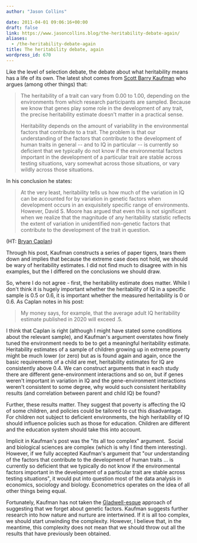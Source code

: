 ```yaml
---
author: "Jason Collins"

date: 2011-04-01 09:06:16+00:00
draft: false
link: https://www.jasoncollins.blog/the-heritability-debate-again/
aliases:
  - /the-heritability-debate-again
title: The heritability debate, again
wordpress_id: 670
---
```


Like the level of selection debate, the debate about what heritability means has a life of its own. The latest shot comes from [Scott Barry Kaufman](http://www.huffingtonpost.com/scott-barry-kaufman/nature-vs-nurture_b_837915.html) who argues (among other things) that:

>The heritability of a trait can vary from 0.00 to 1.00, depending on  the environments from which research participants are sampled. Because  we know that genes play some role in the development of any trait, the  precise heritability estimate doesn't matter in a practical sense.
>
>Heritability depends on the amount of variability in the  environmental factors that contribute to a trait. The problem is that  our understanding of the factors that contribute to the development of  human traits in general -- and to IQ in particular -- is currently so  deficient that we typically do not know if the environmental factors  important in the development of a particular trait are stable across  testing situations, vary somewhat across those situations, or vary  wildly across those situations.

In his conclusion he states:

>At the very least, heritability tells us how much of the variation in IQ  can be accounted for by variation in genetic factors when development  occurs in an exquisitely specific range of environments. However, David  S. Moore has argued that even this is not significant when we realize  that the magnitude of any heritability statistic reflects the extent of  variation in unidentified non-genetic factors that contribute to the  development of the trait in question.

(HT: [Bryan Caplan](http://econlog.econlib.org/archives/2011/03/heritabilities.html))

Through his post, Kaufman constructs a series of paper tigers, tears   them down and implies that because the extreme case does not hold, we   should be wary of heritability estimates. I did not find much to disagree with in his examples, but the I differed on the conclusions we should draw.

So, where I do not agree - first, the heritability estimate does matter. While I don't think it is hugely important whether the heritability of IQ in a specific sample is 0.5 or 0.6, it is important whether the measured heritability is 0 or 0.6. As Caplan notes in his post:

>My money says, for example, that the average adult IQ heritability estimate published in 2020 will exceed .5.

I think that Caplan is right (although I might have stated some conditions about the relevant sample), and Kaufman's argument overstates how finely tuned the environment needs to be to get a meaningful heritability estimate. Heritability estimates of a sample of children growing up in extreme poverty might be much lower (or zero) but as is found again and again, once the basic requirements of a child are met, heritability estimates for IQ are consistently above 0.4. We can construct arguments that in each study there are different gene-environment interactions and so on, but if genes weren't important in variation in IQ and the gene-environment interactions weren't consistent to some degree, why would such consistent heritability results (and correlation between parent and child IQ) be found?

Further, these results matter. They suggest that poverty is affecting the IQ of some children, and policies could be tailored to cut this disadvantage. For children not subject to deficient environments, the high heritability of IQ should influence policies such as those for education. Children are different and the education system should take this into account.

Implicit in Kaufman's post was the "its all too complex" argument.  Social and biological sciences are complex (which is why I find them interesting). However, if we fully accepted Kaufman's argument that "our understanding of the factors that contribute to the development of   human traits ... is currently so   deficient that we typically do not know if the environmental factors   important in the development of a particular trait are stable across   testing situations", it would put into question most of the data analysis in economics, sociology and biology. Econometrics operates on the idea of all other things being equal.

Fortunately, Kaufman has not taken the [Gladwell-esque](https://www.jasoncollins.blog/gladwells-outliers/) approach of suggesting that we forget about genetic factors. Kaufman suggests further research into how nature and nurture are intertwined. If it is all too complex, we should start unwinding the complexity. However, I believe that, in the meantime, this complexity does not mean that we should throw out all the results that have previously been obtained.
